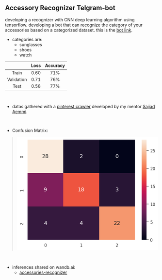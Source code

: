 ## Accessory Recognizer Telgram-bot
 developing a recognizer with CNN deep learning algorithm using tensorflow. developing a bot that can recognize the category of your accessories based on a categorized dataset.
 this is the <a href='http://t.me/Bot_accr_bot'> bot link</a>.
- categories are:
  - sunglasses
  - shoes
  - watch

|                      | Loss               | Accuracy          |
| :------------------: | :----------------: | :---------------: |
| Train                |  0.60              |71%          |
| Validation           |  0.71              |   76%          |
| Test                 |  0.58              |   77%          |

</br>


- datas gathered with a <a href='https://github.com/SajjadAemmi/Pinterest-Crawler'>pinterest crawler</a> developed by my mentor <a href='https://github.com/SajjadAemmi'>Sajjad Aemmi</a>.

</br>

- Confusion Matrix:
>  ![output](output.png)

</br>

- inferences shared on wandb.ai:
  - <a href='https://wandb.ai/matin-samvatian/accessories-recognizer/'>accessories-recognizer</a>